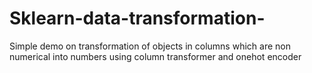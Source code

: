 # Sklearn-data-transformation-
Simple demo on transformation of objects in columns which are non numerical into numbers using column transformer and onehot encoder
